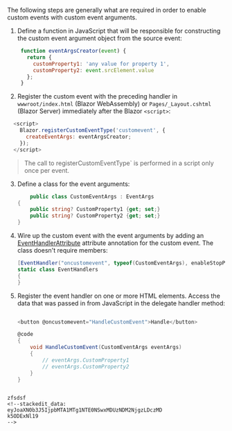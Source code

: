 
The following steps are generally what are required in order to enable custom events with custom event arguments.

1. Define a function in JavaScript that will be responsible for constructing the custom event argument object from the source event:
    
    
   ```js
    function eventArgsCreator(event) { 
      return {
        customProperty1: 'any value for property 1',
        customProperty2: event.srcElement.value
      };
    }
    ```  
2.  Register the custom event with the preceding handler in  `wwwroot/index.html`  (Blazor WebAssembly) or  `Pages/_Layout.cshtml`  (Blazor Server) immediately after the Blazor  `<script>`:
    
  ```js
    <script>
      Blazor.registerCustomEventType('customevent', {
        createEventArgs: eventArgsCreator;
      });
    </script>
```


    
  >The call to  registerCustomEventType`  is performed in a script only once per event.
    
3.  Define a class for the event arguments:
    
    ```csharp
        public class CustomEventArgs : EventArgs
    {
        public string? CustomProperty1 {get; set;}
        public string? CustomProperty2 {get; set;}
    }
    
    ```
    
4.  Wire up the custom event with the event arguments by adding an  [EventHandlerAttribute](https://docs.microsoft.com/en-us/dotnet/api/microsoft.aspnetcore.components.eventhandlerattribute)  attribute annotation for the custom event. The class doesn't require members:
    
 
    ```csharp
    [EventHandler("oncustomevent", typeof(CustomEventArgs), enableStopPropagation: true, enablePreventDefault: true)]
    static class EventHandlers
    {
    }
    
    ```
    
5.  Register the event handler on one or more HTML elements. Access the data that was passed in from JavaScript in the delegate handler method:
    
     
    ```csharp

    <button @oncustomevent="HandleCustomEvent">Handle</button>
    
    @code
    {
        void HandleCustomEvent(CustomEventArgs eventArgs)
        {
            // eventArgs.CustomProperty1
            // eventArgs.CustomProperty2
        }
    }
```

zfsdsf
<!--stackedit_data:
eyJoaXN0b3J5IjpbMTA1MTg1NTE0NSwxMDUzNDM2NjgzLDczMD
k5ODExNl19
-->